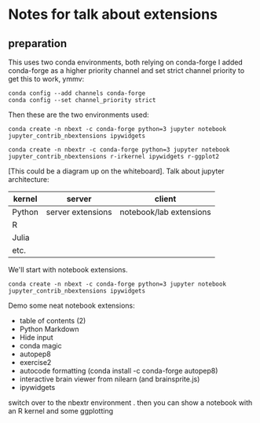 # Notes for talk about extensions

## preparation
This uses two conda environments, both relying on conda-forge
I added conda-forge as a higher priority channel and set strict channel priority to get this to work, ymmv:

```
conda config --add channels conda-forge
conda config --set channel_priority strict
```

Then these are the two environments used:
```
conda create -n nbext -c conda-forge python=3 jupyter notebook jupyter_contrib_nbextensions ipywidgets

conda create -n nbextr -c conda-forge python=3 jupyter notebook jupyter_contrib_nbextensions r-irkernel ipywidgets r-ggplot2
```

[This could be a diagram up on the whiteboard]. 
Talk about jupyter architecture:  

|kernel    |   server             |    client 
-----------|----------------------|-----------------------------
|Python    |  server extensions   | notebook/lab extensions
|R
|Julia
|etc.

We'll start with notebook extensions.  

```conda create -n nbext -c conda-forge python=3 jupyter notebook jupyter_contrib_nbextensions ipywidgets```

Demo some neat notebook extensions:
* table of contents (2)
* Python Markdown
* Hide input
* conda magic
* autopep8
* exercise2
* autocode formatting (conda install -c conda-forge autopep8)  
* interactive brain viewer from nilearn (and brainsprite.js)
* ipywidgets  

switch over to the nbextr environment . 
then you can show a notebook with an R kernel and some ggplotting

